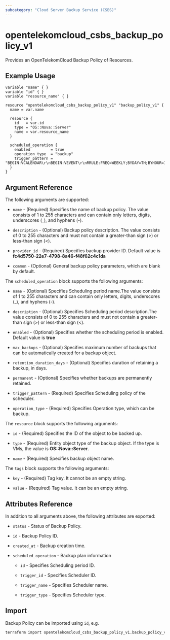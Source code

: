 ```yaml
---
subcategory: "Cloud Server Backup Service (CSBS)"
---
```


# opentelekomcloud_csbs_backup_policy_v1

Provides an OpenTelekomCloud Backup Policy of Resources.

## Example Usage

```hcl
variable "name" { }
variable "id" { }
variable "resource_name" { }

resource "opentelekomcloud_csbs_backup_policy_v1" "backup_policy_v1" {
  name = var.name

  resource {
    id   = var.id
    type = "OS::Nova::Server"
    name = var.resource_name
  }

  scheduled_operation {
    enabled         = true
    operation_type  = "backup"
    trigger_pattern = "BEGIN:VCALENDAR\r\nBEGIN:VEVENT\r\nRRULE:FREQ=WEEKLY;BYDAY=TH;BYHOUR=12;BYMINUTE=27\r\nEND:VEVENT\r\nEND:VCALENDAR\r\n"
  }
}
```

## Argument Reference

The following arguments are supported:

* `name` - (Required) Specifies the name of backup policy. The value consists of 1 to 255 characters and can contain only letters, digits, underscores (_), and hyphens (-).

* `description` - (Optional) Backup policy description. The value consists of 0 to 255 characters and must not contain a greater-than sign (>) or less-than sign (<).

* `provider_id` - (Required) Specifies backup provider ID. Default value is **fc4d5750-22e7-4798-8a46-f48f62c4c1da**

* `common` - (Optional) General backup policy parameters, which are blank by default.

The `scheduled_operation` block supports the following arguments:

* `name` - (Optional) Specifies Scheduling period name.The value consists of 1 to 255 characters and can contain only letters, digits, underscores (_), and hyphens (-).

* `description` - (Optional) Specifies Scheduling period description.The value consists of 0 to 255 characters and must not contain a greater-than sign (>) or less-than sign (<).

* `enabled` - (Optional) Specifies whether the scheduling period is enabled. Default value is **true**

* `max_backups` - (Optional) Specifies maximum number of backups that can be automatically created for a backup object.

* `retention_duration_days` - (Optional) Specifies duration of retaining a backup, in days.

* `permanent` - (Optional) Specifies whether backups are permanently retained.

* `trigger_pattern` - (Required) Specifies Scheduling policy of the scheduler.

* `operation_type` - (Required) Specifies Operation type, which can be backup.

The `resource` block supports the following arguments:

* `id` - (Required) Specifies the ID of the object to be backed up.

* `type` - (Required) Entity object type of the backup object. If the type is VMs, the value is **OS::Nova::Server**.

* `name` - (Required) Specifies backup object name.

The `tags` block supports the following arguments:

* `key` - (Required) Tag key. It cannot be an empty string.

* `value` - (Required) Tag value. It can be an empty string.

## Attributes Reference

In addition to all arguments above, the following attributes are exported:

* `status` - Status of Backup Policy.

* `id` - Backup Policy ID.

* `created_at` - Backup creation time.

* `scheduled_operation` - Backup plan information

  * `id` -  Specifies Scheduling period ID.

  * `trigger_id` - Specifies Scheduler ID.

  * `trigger_name` - Specifies Scheduler name.

  * `trigger_type` - Specifies Scheduler type.


## Import

Backup Policy can be imported using `id`, e.g.

```sh
terraform import opentelekomcloud_csbs_backup_policy_v1.backup_policy_v1 7056d636-ac60-4663-8a6c-82d3c32c1c64
```
